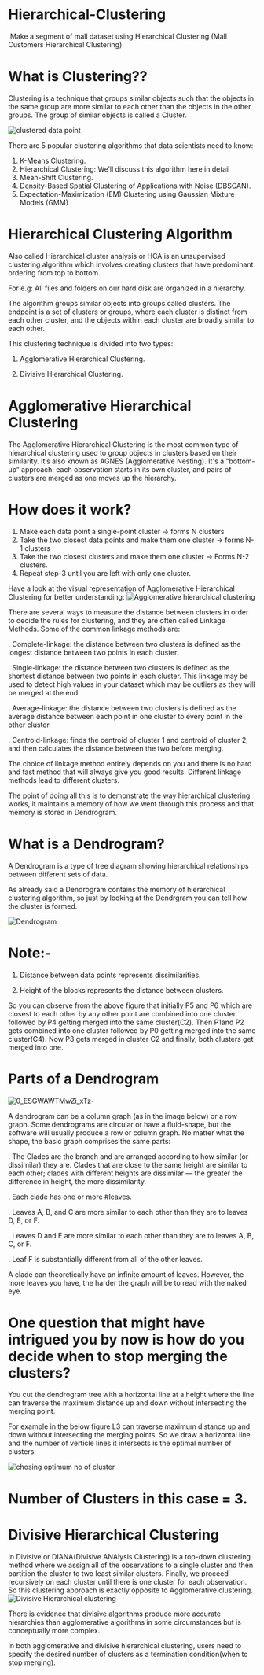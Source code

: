 # Hierarchical-Clustering
.Make a segment of mall dataset using Hierarchical Clustering (Mall Customers Hierarchical Clustering)


# What is Clustering??

Clustering is a technique that groups similar objects such that the objects in the same group are more similar to each other than the objects in the other groups. The group of similar objects is called a Cluster.

![clustered data point](https://user-images.githubusercontent.com/29980448/82360598-3f064900-9a27-11ea-836f-28697430d89f.jpg)

There are 5 popular clustering algorithms that data scientists need to know:

1. K-Means Clustering.
2. Hierarchical Clustering: We’ll discuss this algorithm here in detail
3. Mean-Shift Clustering.
4. Density-Based Spatial Clustering of Applications with Noise (DBSCAN).
5. Expectation-Maximization (EM) Clustering using Gaussian Mixture Models (GMM)

# Hierarchical Clustering Algorithm

Also called Hierarchical cluster analysis or HCA is an unsupervised clustering algorithm which involves creating clusters that have predominant ordering from top to bottom.

For e.g: All files and folders on our hard disk are organized in a hierarchy.

The algorithm groups similar objects into groups called clusters. The endpoint is a set of clusters or groups, where each cluster is distinct from each other cluster, and the objects within each cluster are broadly similar to each other.

This clustering technique is divided into two types:

1. Agglomerative Hierarchical Clustering.

2. Divisive Hierarchical Clustering.


# Agglomerative Hierarchical Clustering
 
The Agglomerative Hierarchical Clustering is the most common type of hierarchical clustering used to group objects in clusters based on their similarity. It’s also known as AGNES (Agglomerative Nesting). It's a “bottom-up” approach: each observation starts in its own cluster, and pairs of clusters are merged as one moves up the hierarchy.

# How does it work?

1. Make each data point a single-point cluster → forms N clusters
2. Take the two closest data points and make them one cluster → forms N-1 clusters
3. Take the two closest clusters and make them one cluster → Forms N-2 clusters.
4. Repeat step-3 until you are left with only one cluster.

Have a look at the visual representation of Agglomerative Hierarchical Clustering for better understanding:
![Agglomerative hierarchical clustering](https://user-images.githubusercontent.com/29980448/82361286-44b05e80-9a28-11ea-988e-82ec4a4aad1b.gif)


There are several ways to measure the distance between clusters in order to decide the rules for clustering, and they are often called Linkage Methods. Some of the common linkage methods are:

. Complete-linkage: the distance between two clusters is defined as the longest distance between two points in each cluster.

. Single-linkage: the distance between two clusters is defined as the shortest distance between two points in each cluster. This linkage may be used to detect high values in your dataset which may be outliers as they will be merged at the end.

. Average-linkage: the distance between two clusters is defined as the average distance between each point in one cluster to every point in the other cluster.

. Centroid-linkage: finds the centroid of cluster 1 and centroid of cluster 2, and then calculates the distance between the two before merging.

The choice of linkage method entirely depends on you and there is no hard and fast method that will always give you good results. Different linkage methods lead to different clusters.

The point of doing all this is to demonstrate the way hierarchical clustering works, it maintains a memory of how we went through this process and that memory is stored in Dendrogram.


# What is a Dendrogram?

A Dendrogram is a type of tree diagram showing hierarchical relationships between different sets of data.

As already said a Dendrogram contains the memory of hierarchical clustering algorithm, so just by looking at the Dendrgram you can tell how the cluster is formed.

![Dendrogram](https://user-images.githubusercontent.com/29980448/82361804-ffd8f780-9a28-11ea-9290-5db6e9d2076e.gif)

# Note:- 

1. Distance between data points represents dissimilarities.

2. Height of the blocks represents the distance between clusters.

So you can observe from the above figure that initially P5 and P6 which are closest to each other by any other point are combined into one cluster followed by P4 getting merged into the same cluster(C2). Then P1and P2 gets combined into one cluster followed by P0 getting merged into the same cluster(C4). Now P3 gets merged in cluster C2 and finally, both clusters get merged into one.

# Parts of a Dendrogram

![0_ESGWAWTMwZi_xTz-](https://user-images.githubusercontent.com/29980448/82362220-a58c6680-9a29-11ea-9a4f-bdfb8f4d19a7.png)

A dendrogram can be a column graph (as in the image below) or a row graph. Some dendrograms are circular or have a fluid-shape, but the software will usually produce a row or column graph. No matter what the shape, the basic graph comprises the same parts:

  . The Clades are the branch and are arranged according to how similar (or dissimilar) they are. Clades that are close to the same height are similar to each other; clades with different heights are dissimilar — the greater the difference in height, the more dissimilarity.

  . Each clade has one or more #leaves.
  
  . Leaves A, B, and C are more similar to each other than they are to leaves D, E, or F.
  
  . Leaves D and E are more similar to each other than they are to leaves A, B, C, or F.
 
  . Leaf F is substantially different from all of the other leaves.
  
  A clade can theoretically have an infinite amount of leaves. However, the more leaves you have, the harder the graph will be to read with the naked eye.

# One question that might have intrigued you by now is how do you decide when to stop merging the clusters?

You cut the dendrogram tree with a horizontal line at a height where the line can traverse the maximum distance up and down without intersecting the merging point.

For example in the below figure L3 can traverse maximum distance up and down without intersecting the merging points. So we draw a horizontal line and the number of verticle lines it intersects is the optimal number of clusters.

![chosing optimum no of cluster](https://user-images.githubusercontent.com/29980448/82362888-ad98d600-9a2a-11ea-8cfd-5017de188db3.jpg)
# Number of Clusters in this case = 3.

# Divisive Hierarchical Clustering

In Divisive or DIANA(DIvisive ANAlysis Clustering) is a top-down clustering method where we assign all of the observations to a single cluster and then partition the cluster to two least similar clusters. Finally, we proceed recursively on each cluster until there is one cluster for each observation. So this clustering approach is exactly opposite to Agglomerative clustering.
![Divisive Hierarchical clustering](https://user-images.githubusercontent.com/29980448/82363107-02d4e780-9a2b-11ea-9482-37687a569e58.jpg)

There is evidence that divisive algorithms produce more accurate hierarchies than agglomerative algorithms in some circumstances but is conceptually more complex.

In both agglomerative and divisive hierarchical clustering, users need to specify the desired number of clusters as a termination condition(when to stop merging).

 




  
  



